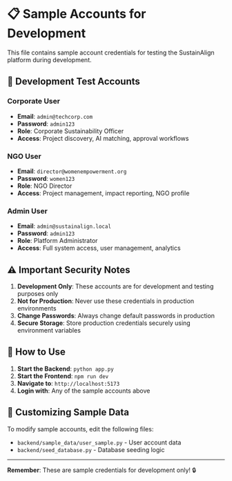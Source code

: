 # 📋 Sample Accounts for Development

This file contains sample account credentials for testing the SustainAlign platform during development.

## 🔐 **Development Test Accounts**

### **Corporate User**
- **Email**: `admin@techcorp.com`
- **Password**: `admin123`
- **Role**: Corporate Sustainability Officer
- **Access**: Project discovery, AI matching, approval workflows

### **NGO User**
- **Email**: `director@womenempowerment.org`
- **Password**: `women123`
- **Role**: NGO Director
- **Access**: Project management, impact reporting, NGO profile

### **Admin User**
- **Email**: `admin@sustainalign.local`
- **Password**: `admin123`
- **Role**: Platform Administrator
- **Access**: Full system access, user management, analytics

## ⚠️ **Important Security Notes**

1. **Development Only**: These accounts are for development and testing purposes only
2. **Not for Production**: Never use these credentials in production environments
3. **Change Passwords**: Always change default passwords in production
4. **Secure Storage**: Store production credentials securely using environment variables

## 🚀 **How to Use**

1. **Start the Backend**: `python app.py`
2. **Start the Frontend**: `npm run dev`
3. **Navigate to**: `http://localhost:5173`
4. **Login with**: Any of the sample accounts above

## 🔧 **Customizing Sample Data**

To modify sample accounts, edit the following files:
- `backend/sample_data/user_sample.py` - User account data
- `backend/seed_database.py` - Database seeding logic

---

**Remember**: These are sample credentials for development only! 🔒
